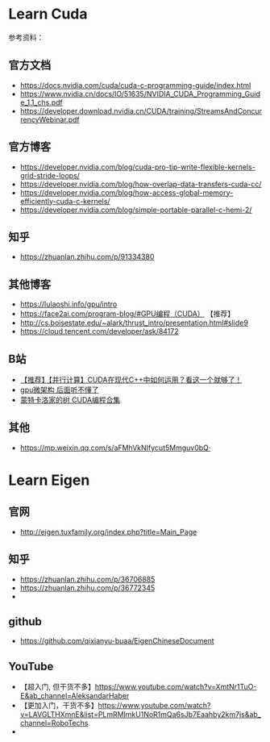 # Learn Cuda

参考资料：
## 官方文档

+ https://docs.nvidia.com/cuda/cuda-c-programming-guide/index.html
+ https://www.nvidia.cn/docs/IO/51635/NVIDIA_CUDA_Programming_Guide_1.1_chs.pdf
+ https://developer.download.nvidia.cn/CUDA/training/StreamsAndConcurrencyWebinar.pdf

## 官方博客

+ https://developer.nvidia.com/blog/cuda-pro-tip-write-flexible-kernels-grid-stride-loops/
+ https://developer.nvidia.com/blog/how-overlap-data-transfers-cuda-cc/
+ https://developer.nvidia.com/blog/how-access-global-memory-efficiently-cuda-c-kernels/
+ https://developer.nvidia.com/blog/simple-portable-parallel-c-hemi-2/

## 知乎
+ https://zhuanlan.zhihu.com/p/91334380

## 其他博客
+ https://lulaoshi.info/gpu/intro
+ https://face2ai.com/program-blog/#GPU编程（CUDA）             【推荐】
+ http://cs.boisestate.edu/~alark/thrust_intro/presentation.html#slide9
+ https://cloud.tencent.com/developer/ask/84172

## B站

+ [【推荐】【并行计算】CUDA在现代C++中如何运用？看这一个就够了！](https://www.bilibili.com/video/BV16b4y1E74f)
+ [gpu微架构 后面听不懂了](https://www.bilibili.com/video/BV1XR4y1x7rJ)
+ [蒙特卡洛家的树 CUDA编程合集](https://space.bilibili.com/37270391/channel/seriesdetail?sid=1454805)


## 其他

+ https://mp.weixin.qq.com/s/aFMhVkNIfycut5Mmguv0bQ·


# Learn Eigen

## 官网
+ http://eigen.tuxfamily.org/index.php?title=Main_Page

## 知乎

+ https://zhuanlan.zhihu.com/p/36706885
+ https://zhuanlan.zhihu.com/p/36772345
+ 

## github

+ https://github.com/qixianyu-buaa/EigenChineseDocument

## YouTube

+ 【超入门, 但干货不多】https://www.youtube.com/watch?v=XmtNr1TuO-E&ab_channel=AleksandarHaber
+ 【更加入门，干货不多】https://www.youtube.com/watch?v=LAVGLTHXmnE&list=PLmRMlmkU1NoR1mQa6sJb7Eaahby2km7js&ab_channel=RoboTechs
+ 



